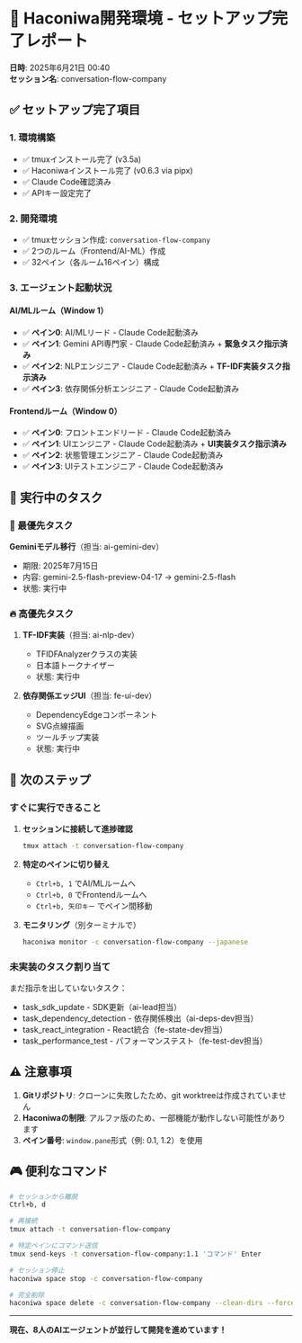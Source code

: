 # 🎯 Haconiwa開発環境 - セットアップ完了レポート

**日時**: 2025年6月21日 00:40  
**セッション名**: conversation-flow-company

## ✅ セットアップ完了項目

### 1. 環境構築
- ✅ tmuxインストール完了 (v3.5a)
- ✅ Haconiwaインストール完了 (v0.6.3 via pipx)
- ✅ Claude Code確認済み
- ✅ APIキー設定完了

### 2. 開発環境
- ✅ tmuxセッション作成: `conversation-flow-company`
- ✅ 2つのルーム（Frontend/AI-ML）作成
- ✅ 32ペイン（各ルーム16ペイン）構成

### 3. エージェント起動状況

#### AI/MLルーム（Window 1）
- ✅ **ペイン0**: AI/MLリード - Claude Code起動済み
- ✅ **ペイン1**: Gemini API専門家 - Claude Code起動済み + **緊急タスク指示済み**
- ✅ **ペイン2**: NLPエンジニア - Claude Code起動済み + **TF-IDF実装タスク指示済み**
- ✅ **ペイン3**: 依存関係分析エンジニア - Claude Code起動済み

#### Frontendルーム（Window 0）
- ✅ **ペイン0**: フロントエンドリード - Claude Code起動済み
- ✅ **ペイン1**: UIエンジニア - Claude Code起動済み + **UI実装タスク指示済み**
- ✅ **ペイン2**: 状態管理エンジニア - Claude Code起動済み
- ✅ **ペイン3**: UIテストエンジニア - Claude Code起動済み

## 🚀 実行中のタスク

### 🚨 最優先タスク
**Geminiモデル移行**（担当: ai-gemini-dev）
- 期限: 2025年7月15日
- 内容: gemini-2.5-flash-preview-04-17 → gemini-2.5-flash
- 状態: 実行中

### 🔥 高優先タスク
1. **TF-IDF実装**（担当: ai-nlp-dev）
   - TFIDFAnalyzerクラスの実装
   - 日本語トークナイザー
   - 状態: 実行中

2. **依存関係エッジUI**（担当: fe-ui-dev）
   - DependencyEdgeコンポーネント
   - SVG点線描画
   - ツールチップ実装
   - 状態: 実行中

## 📝 次のステップ

### すぐに実行できること

1. **セッションに接続して進捗確認**
   ```bash
   tmux attach -t conversation-flow-company
   ```

2. **特定のペインに切り替え**
   - `Ctrl+b, 1` でAI/MLルームへ
   - `Ctrl+b, 0` でFrontendルームへ
   - `Ctrl+b, 矢印キー` でペイン間移動

3. **モニタリング**（別ターミナルで）
   ```bash
   haconiwa monitor -c conversation-flow-company --japanese
   ```

### 未実装のタスク割り当て

まだ指示を出していないタスク：
- task_sdk_update - SDK更新（ai-lead担当）
- task_dependency_detection - 依存関係検出（ai-deps-dev担当）
- task_react_integration - React統合（fe-state-dev担当）
- task_performance_test - パフォーマンステスト（fe-test-dev担当）

## ⚠️ 注意事項

1. **Gitリポジトリ**: クローンに失敗したため、git worktreeは作成されていません
2. **Haconiwaの制限**: アルファ版のため、一部機能が動作しない可能性があります
3. **ペイン番号**: `window.pane`形式（例: 0.1, 1.2）を使用

## 🎮 便利なコマンド

```bash
# セッションから離脱
Ctrl+b, d

# 再接続
tmux attach -t conversation-flow-company

# 特定ペインにコマンド送信
tmux send-keys -t conversation-flow-company:1.1 'コマンド' Enter

# セッション停止
haconiwa space stop -c conversation-flow-company

# 完全削除
haconiwa space delete -c conversation-flow-company --clean-dirs --force
```

---

**現在、8人のAIエージェントが並行して開発を進めています！**